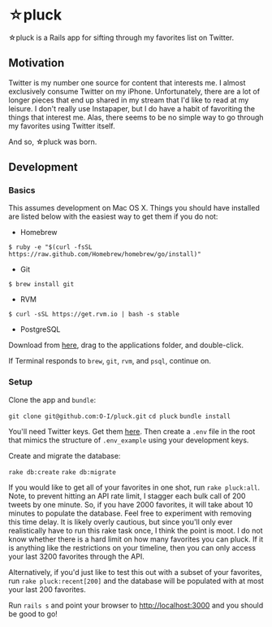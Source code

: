 # ☆pluck

☆pluck is a Rails app for sifting through my favorites list on Twitter.

## Motivation

Twitter is my number one source for content that interests me. I almost exclusively consume Twitter on my iPhone. Unfortunately, there are a lot of longer pieces that end up shared in my stream that I'd like to read at my leisure. I don't really use Instapaper, but I do have a habit of favoriting the things that interest me. Alas, there seems to be no simple way to go through my favorites using Twitter itself.

And so, ☆pluck was born.

## Development

### Basics

This assumes development on Mac OS X. Things you should have installed are listed below with the easiest way to get them if you do not:

- Homebrew

`$ ruby -e "$(curl -fsSL https://raw.github.com/Homebrew/homebrew/go/install)"`

- Git

`$ brew install git`

- RVM

`$ curl -sSL https://get.rvm.io | bash -s stable`

- PostgreSQL

Download from [here](https://github.com/PostgresApp/PostgresApp/releases/download/9.3.4.2/Postgres-9.3.4.2.zip), drag to the applications folder, and double-click.

If Terminal responds to `brew`, `git`, `rvm`, and `psql`, continue on.

### Setup

Clone the app and `bundle`:

`git clone git@github.com:O-I/pluck.git`
`cd pluck`
`bundle install`

You'll need Twitter keys. Get them [here](https://dev.twitter.com). Then create a `.env` file in the root that mimics the structure of `.env_example` using your development keys.

Create and migrate the database:

`rake db:create`
`rake db:migrate`

If you would like to get all of your favorites in one shot, run `rake pluck:all`. Note, to prevent hitting an API rate limit, I stagger each bulk call of 200 tweets by one minute. So, if you have 2000 favorites, it will take about 10 minutes to populate the database. Feel free to experiment with removing this time delay. It is likely overly cautious, but since you'll only ever realistically have to run this rake task once, I think the point is moot. I do not know whether there is a hard limit on how many favorites you can pluck. If it is anything like the restrictions on your timeline, then you can only access your last 3200 favorites through the API.

Alternatively, if you'd just like to test this out with a subset of your favorites, run `rake pluck:recent[200]` and the database will be populated with at most your last 200 favorites.

Run `rails s` and point your browser to [http://localhost:3000](http://localhost:3000) and you should be good to go!